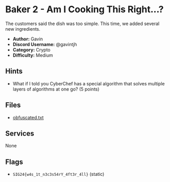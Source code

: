 # Baker 2 - Am I Cooking This Right...?

The customers said the dish was too simple. This time, we added several new ingredients.

- **Author:** Gavin
- **Discord Username:** @gavintjh
- **Category:** Crypto
- **Difficulty:** Medium

## Hints

- What if I told you CyberChef has a special algorithm that solves multiple layers of algorithms at one go? (5 points)

## Files

- [obfuscated.txt](/challenges/crypto/Baker2_ImCooked/dist/obfuscated.txt)

## Services

None

## Flags

- `SIG24{w4s_1t_n3c3s54rY_4ft3r_4ll}` (static)
